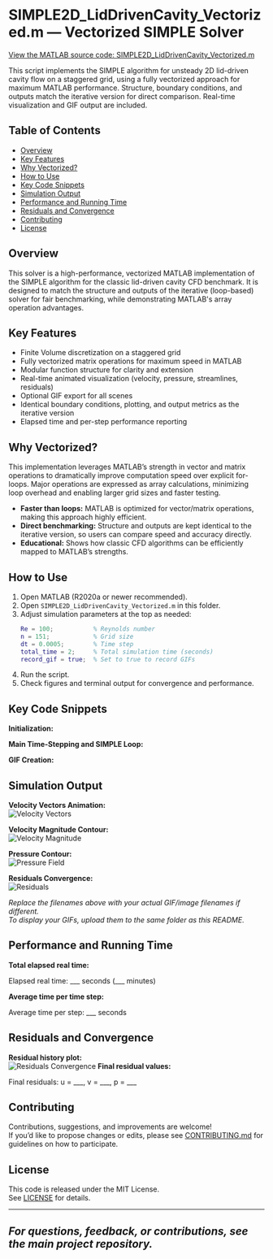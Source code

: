 # SIMPLE2D_LidDrivenCavity_Vectorized.m — Vectorized SIMPLE Solver

[View the MATLAB source code: SIMPLE2D_LidDrivenCavity_Vectorized.m](SIMPLE2D_LidDrivenCavity_Vectorized.m)

This script implements the SIMPLE algorithm for unsteady 2D lid-driven cavity flow on a staggered grid, using a fully vectorized approach for maximum MATLAB performance. Structure, boundary conditions, and outputs match the iterative version for direct comparison. Real-time visualization and GIF output are included.

## Table of Contents
- [Overview](#overview)
- [Key Features](#key-features)
- [Why Vectorized?](#why-vectorized)
- [How to Use](#how-to-use)
- [Key Code Snippets](#key-code-snippets)
- [Simulation Output](#simulation-output)
- [Performance and Running Time](#performance-and-running-time)
- [Residuals and Convergence](#residuals-and-convergence)
- [Contributing](#contributing)
- [License](#license)

## Overview

This solver is a high-performance, vectorized MATLAB implementation of the SIMPLE algorithm for the classic lid-driven cavity CFD benchmark. It is designed to match the structure and outputs of the iterative (loop-based) solver for fair benchmarking, while demonstrating MATLAB's array operation advantages.

## Key Features

- Finite Volume discretization on a staggered grid
- Fully vectorized matrix operations for maximum speed in MATLAB
- Modular function structure for clarity and extension
- Real-time animated visualization (velocity, pressure, streamlines, residuals)
- Optional GIF export for all scenes
- Identical boundary conditions, plotting, and output metrics as the iterative version
- Elapsed time and per-step performance reporting

## Why Vectorized?

This implementation leverages MATLAB’s strength in vector and matrix operations to dramatically improve computation speed over explicit for-loops. Major operations are expressed as array calculations, minimizing loop overhead and enabling larger grid sizes and faster testing.

- **Faster than loops:** MATLAB is optimized for vector/matrix operations, making this approach highly efficient.
- **Direct benchmarking:** Structure and outputs are kept identical to the iterative version, so users can compare speed and accuracy directly.
- **Educational:** Shows how classic CFD algorithms can be efficiently mapped to MATLAB’s strengths.

## How to Use

1. Open MATLAB (R2020a or newer recommended).
2. Open `SIMPLE2D_LidDrivenCavity_Vectorized.m` in this folder.
3. Adjust simulation parameters at the top as needed:
    ```matlab
    Re = 100;           % Reynolds number
    n = 151;            % Grid size
    dt = 0.0005;        % Time step
    total_time = 2;     % Total simulation time (seconds)
    record_gif = true;  % Set to true to record GIFs
    ```
4. Run the script.
5. Check figures and terminal output for convergence and performance.

## Key Code Snippets

**Initialization:**



**Main Time-Stepping and SIMPLE Loop:**



**GIF Creation:**




## Simulation Output

**Velocity Vectors Animation:**  
![Velocity Vectors](velocity_vectors_vec.gif)

**Velocity Magnitude Contour:**  
![Velocity Magnitude](velocity_contour_vec.gif)

**Pressure Contour:**  
![Pressure Field](pressure_contour_vec.gif)

**Residuals Convergence:**  
![Residuals](residuals_convergence_vec.gif)

*Replace the filenames above with your actual GIF/image filenames if different.  
To display your GIFs, upload them to the same folder as this README.*

## Performance and Running Time

**Total elapsed real time:**

Elapsed real time: ___ seconds (___ minutes)

**Average time per time step:**

Average time per step: ___ seconds


## Residuals and Convergence

**Residual history plot:**  
![Residuals Convergence](residuals_convergence_vec.gif)
**Final residual values:**

Final residuals: u = ___, v = ___, p = ___


## Contributing

Contributions, suggestions, and improvements are welcome!  
If you’d like to propose changes or edits, please see [CONTRIBUTING.md](CONTRIBUTING.md) for guidelines on how to participate.

## License

This code is released under the MIT License.  
See [LICENSE](LICENSE) for details.

---

_For questions, feedback, or contributions, see the main project repository._
- 
